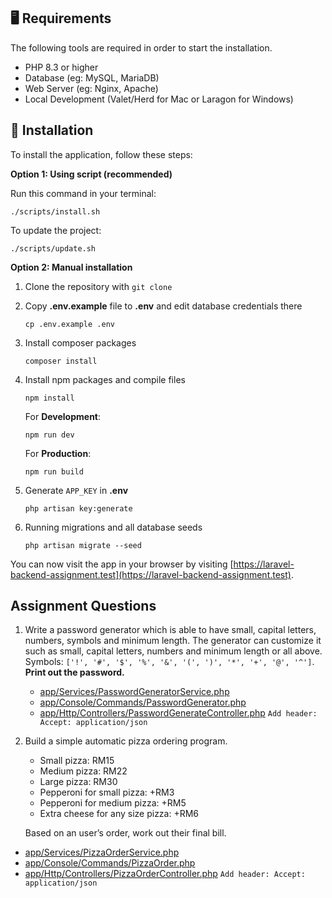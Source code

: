 ## 🖥 Requirements

The following tools are required in order to start the installation.

* PHP 8.3 or higher
* Database (eg: MySQL, MariaDB)
* Web Server (eg: Nginx, Apache)
* Local Development (Valet/Herd for Mac or Laragon for Windows)

## 🚀 Installation

To install the application, follow these steps:

**Option 1: Using script (recommended)**

Run this command in your terminal:
```shell
./scripts/install.sh
```

To update the project:
```shell
./scripts/update.sh
```

**Option 2: Manual installation**

1. Clone the repository with `git clone`
2. Copy __.env.example__ file to __.env__ and edit database credentials there

    ```shell
    cp .env.example .env
    ```

3. Install composer packages

    ```shell
    composer install
    ```

4. Install npm packages and compile files

    ```shell
    npm install
    ```

   For **Development**:
    ```shell
    npm run dev
    ```

   For **Production**:
    ```shell
    npm run build
    ```

5. Generate `APP_KEY` in **.env**

    ```shell
    php artisan key:generate
    ```

6. Running migrations and all database seeds

    ```shell
    php artisan migrate --seed
    ```

You can now visit the app in your browser by visiting [https://laravel-backend-assignment.test](https://laravel-backend-assignment.test).

## Assignment Questions

1. Write a password generator which is able to have small, capital letters, numbers, symbols and minimum length. The generator can customize it such as small, capital letters, numbers and minimum length or all above. Symbols: `['!', '#', '$', '%', '&', '(', ')', '*', '+', '@', '^']`. **Print out the password.**


   * [app/Services/PasswordGeneratorService.php](app/Services/PasswordGeneratorService.php)
   * [app/Console/Commands/PasswordGenerator.php](app/Console/Commands/PasswordGenerator.php)
   * [app/Http/Controllers/PasswordGenerateController.php](app/Http/Controllers/PasswordGenerateController.php) `Add header: Accept: application/json`

2. Build a simple automatic pizza ordering program.
   * Small pizza: RM15
   * Medium pizza: RM22
   * Large pizza: RM30
   * Pepperoni for small pizza: +RM3
   * Pepperoni for medium pizza: +RM5
   * Extra cheese for any size pizza: +RM6

    Based on an user’s order, work out their final bill.

* [app/Services/PizzaOrderService.php](app/Services/PizzaOrderService.php)
* [app/Console/Commands/PizzaOrder.php](app/Console/Commands/PizzaOrder.php)
* [app/Http/Controllers/PizzaOrderController.php](app/Http/Controllers/PizzaOrderController.php) `Add header: Accept: application/json`

